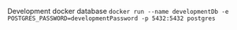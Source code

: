 Development docker database
`
docker run --name developmentDb -e POSTGRES_PASSWORD=developmentPassword -p 5432:5432 postgres
`